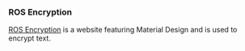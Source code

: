 ### ROS Encryption

[ROS Encryption](https://richienb.github.io/ROS-Encryption) is a website featuring Material Design and is used to encrypt text.
